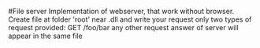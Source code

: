 #File server
Implementation of webserver, that work without browser. Create file at folder 'root' near .dll and write your request
only two types of request provided:
    GET /foo/bar
    any other request
answer of server will appear in the same file
